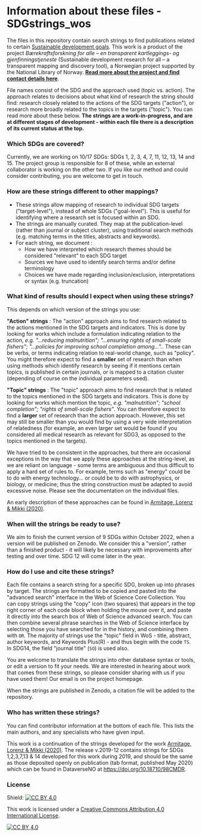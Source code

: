 # Information about these files - SDGstrings_wos

The files in this repository contain search strings to find publications related to certain [Sustainable development goals](https://sdgs.un.org/goals). This work is a product of the project *Bærekraftsforskning for alle – en transparent kartleggings- og gjenfinningstjeneste* (Sustainable development research for all – a transparent mapping and discovery tool), a Norwegian project supported by the National Library of Norway. **[Read more about the project and find contact details here](https://www.uib.no/en/ub/148804/sustainable-development-research-all-%E2%80%93-transparent-mapping-and-discovery-tool)**.

File names consist of the SDG and the approach used (topic vs. action). The approach relates to decisions about what kind of research the string should find: research closely related to the actions of the SDG targets ("action"), or research more broadly related to the topics in the targets ("topic"). You can read more about these below. **The strings are a work-in-progress, and are at different stages of development - within each file there is a description of its current status at the top.** 

### Which SDGs are covered? 

Currently, we are working on 10/17 SDGs: SDGs 1, 2, 3, 4, 7, 11, 12, 13, 14 and 15. The project group is responsible for 8 of these, while an external collaborator is working on the other two. If you like our method and could consider contributing, you are welcome to get in touch.

### How are these strings different to other mappings?

- These strings allow mapping of research to individual SDG targets ("target-level"), instead of whole SDGs ("goal-level"). This is useful for identifying where a research set is focused within an SDG. 
- The strings are manually curated. They map at the publication-level (rather than journal or subject cluster), using traditional search methods (e.g. matching terms in the titles, abstracts and keywords).
- For each string, we document :
  - How we have interpreted which research themes should be considered "relevant" to each SDG target
  - Sources we have used to identify search terms and/or define terminology
  - Choices we have made regarding inclusion/exclusion, interpretations or syntax (e.g. truncation)

### What kind of results should I expect when using these strings?

This depends on which version of the strings you use:

**"Action" strings** : The "action" approach aims to find research related to the actions mentioned in the SDG targets and indicators. 
This is done by looking for works which include a formulation indicating relation to the action, *e.g. "...reducing malnutrition"; "...ensuring rights of small-scale fishers"; "...policies for improving school completion among...".*. These can be verbs, or terms indicating relation to real-world change, such as "policy". 
You might therefore expect to find a **smaller** set of research than when using methods which identify research by seeing if it mentions certain topics, is published in certain journals, or is mapped to a citation cluster (depending of course on the individual parameters used).  

**"Topic" strings** : The "topic" approach aims to find research that is related to the topics mentioned in the SDG targets and indicators. 
This is done by looking for works which mention the topic, *e.g. "malnutrition"; "school completion"; "rights of small-scale fishers"*.
You can therefore expect to find a **larger** set of research than the action approach. However, this set may still be smaller than you would find by using a very wide interpretation of relatedness (for example, an even larger set would be found if you considered all medical research as relevant for SDG3, as opposed to the topics mentioned in the targets). 

We have tried to be consistent in the approaches, but there are occasional exceptions in the way that we apply these approaches at the string-level, as we are reliant on language - some terms are ambiguous and thus difficult to apply a hard set of rules to. For example, terms such as "energy" could be to do with energy technology... or could be to do with astrophysics, or biology, or medicine; thus the string construction must be adapted to avoid excessive noise. Please see the documentation on the individual files. 

An early description of these approaches can be found in [Armitage, Lorenz & Mikki (2020)](https://doi.org/10.1162/qss_a_00071). 

### When will the strings be ready to use?
We aim to finish the current version of 9 SDGs within October 2022, when a version will be published on Zenodo. We consider this a "version", rather than a finished product - it will likely be necessary with improvements after testing and over time. SDG 12 will come later in the year. 

### How do I use and cite these strings? 

Each file contains a search string for a specific SDG, broken up into phrases by target. The strings are formatted to be copied and pasted into the "advanced search" interface in the Web of Science Core Collection. You can copy strings using the "copy" icon (two squares) that appears in the top right corner of each code block when holding the mouse over it, and paste it directly into the search box of Web of Science advanced search. You can then combine several phrase searches in the Web of Science interface by selecting those you have searched for in the history, and combining them with `OR`. The majority of strings use the "topic" field in WoS - title, abstract, author keywords, and Keywords Plus(R) - and thus begin with the code `TS`. In SDG14, the field "journal title" (`SO`) is used also. 

You are welcome to translate the strings into other database syntax or tools, or edit a version to fit your needs. We are interested in hearing about work that comes from these strings, so please consider sharing with us if you have used them! Our email is on the project homepage.

When the strings are published in Zenodo, a citation file will be added to the repository. 

### Who has written these strings?

You can find contributor information at the bottom of each file. This lists the main authors, and any specialists who have given input.

This work is a continuation of the strings developed for the work [Armitage, Lorenz & Mikki (2020)](https://doi.org/10.1162/qss_a_00071). The release v.2019-12 contains strings for SDGs 1,2,3,7,13 & 14 developed for this work during 2019, and should be the same as those deposited openly on publication (tab format, published May 2020) which can be found in DataverseNO at https://doi.org/10.18710/98CMDR.

### License

Shield: [![CC BY 4.0][cc-by-shield]][cc-by]

This work is licensed under a
[Creative Commons Attribution 4.0 International License][cc-by].

[![CC BY 4.0][cc-by-image]][cc-by]

[cc-by]: http://creativecommons.org/licenses/by/4.0/
[cc-by-image]: https://i.creativecommons.org/l/by/4.0/88x31.png
[cc-by-shield]: https://img.shields.io/badge/License-CC%20BY%204.0-lightgrey.svg
